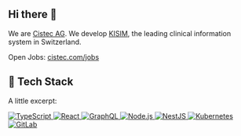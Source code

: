 ## Hi there 👋

We are [Cistec AG](https://www.cistec.com/). We develop [KISIM](https://www.cistec.com/uebersicht-kisim/), the leading clinical information system in Switzerland.


Open Jobs: [cistec.com/jobs](https://www.cistec.com/jobs/)

## 🚀 Tech Stack

A little excerpt:

<a href="https://www.typescriptlang.org/">
<img src="https://img.shields.io/badge/TypeScript-3178C6?style=for-the-badge&logo=typescript&logoColor=white" alt="TypeScript" />
</a>

<a href="https://reactjs.org/">
<img src="https://img.shields.io/badge/React-61DAFB?style=for-the-badge&logo=react&logoColor=black" alt="React" />
</a>

<a href="https://graphql.org/">
<img src="https://img.shields.io/badge/GraphQL-E10098?style=for-the-badge&logo=graphql&logoColor=white" alt="GraphQL" />
</a>

<a href="https://nodejs.org/">
<img src="https://img.shields.io/badge/Node.js-339933?style=for-the-badge&logo=nodedotjs&logoColor=white" alt="Node.js" />
</a>

<a href="https://nestjs.com/">
<img src="https://img.shields.io/badge/NestJS-E0234E?style=for-the-badge&logo=nestjs&logoColor=white" alt="NestJS" />
</a>

<a href="https://kubernetes.io/">
<img src="https://img.shields.io/badge/Kubernetes-326CE5?style=for-the-badge&logo=kubernetes&logoColor=white" alt="Kubernetes" />
</a>

<a href="https://about.gitlab.com/">
<img src="https://img.shields.io/badge/GitLab-FC6D26?style=for-the-badge&logo=gitlab&logoColor=white" alt="GitLab" />
</a>


<!--

**Here are some ideas to get you started:**

🙋‍♀️ A short introduction - what is your organization all about?
🌈 Contribution guidelines - how can the community get involved?
👩‍💻 Useful resources - where can the community find your docs? Is there anything else the community should know?
🍿 Fun facts - what does your team eat for breakfast?
🧙 Remember, you can do mighty things with the power of [Markdown](https://docs.github.com/github/writing-on-github/getting-started-with-writing-and-formatting-on-github/basic-writing-and-formatting-syntax)
-->
